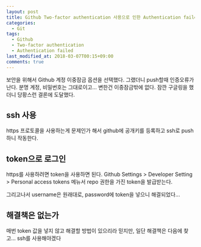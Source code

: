 ```yaml
---
layout: post
title: Github Two-factor authentication 사용으로 인한 Authentication failed
categories:
  - Git
tags:
  - Github
  - Two-factor authentication
  - Authentication failed
last_modified_at: 2018-03-07T00:15+09:00
comments: true
---
```


 보안을 위해서 Github 계정 이중잠금 옵션을 선택했다. 그랬더니 push할때 인증오류가 난다.
분명 계정, 비밀번호는 그대로이고... 변한건 이중잠금밖에 없다. 잠깐 구글링을 했더니 당황스런 결론에 도달했다.

## ssh 사용

https 프로토콜을 사용하는게 문제인가 해서 github에 공개키를 등록하고 ssh로 push하니 작동한다.

## token으로 로그인

https를 사용하려면 token을 사용하면 된다.
Github Settings > Developer Setting > Personal access tokens 메뉴서 repo 권한을 가진 token을 발급받는다.

그리고나서 username은 원래대로, password에 token을 넣으니 해결되었다...

## 해결책은 없는가

매번 token 값을 넣지 않고 해결할 방법이 있으리라 믿지만, 일단 해결책은 다음에 찾고... ssh를 사용해야겠다
